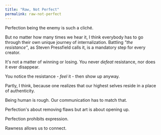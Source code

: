 ```yaml
---
title: "Raw, Not Perfect"
permalink: raw-not-perfect
---
```


Perfection being the enemy is such a cliché.

But no matter how many times we hear it, I think everybody has to go through their own unique journey of internalization. Battling *"the resistance"*, as Steven Pressfield calls it, is a mandatory step for every creator.

It's not a matter of winning or losing. You never *defeat* resistance, nor does it ever disappear.

You notice the resistance - *feel* it - then show up anyway.

Partly, I think, because one realizes that our highest selves reside in a place of authenticity.

Being human is rough. Our communication has to match that.

Perfection's about removing flaws but art is about opening up.

Perfection prohibits expression.

Rawness allows us to connect.
